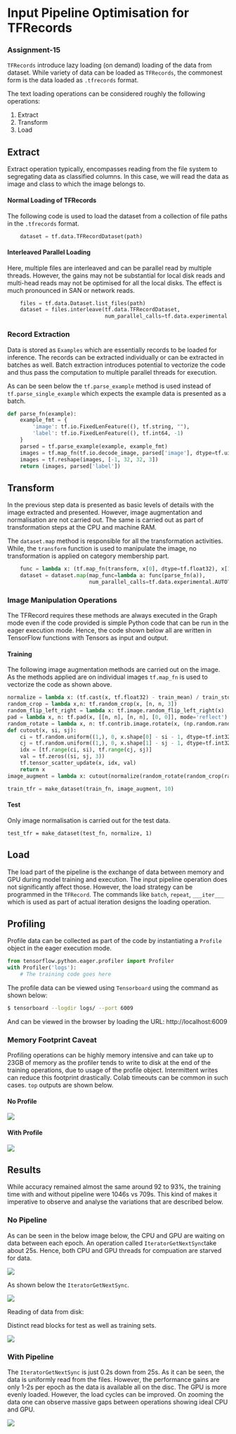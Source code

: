 #  Input Pipeline Optimisation for TFRecords 

### Assignment-15

`TFRecords` introduce lazy loading (on demand) loading of the data from dataset. While variety of data can be loaded as `TFRecords`, the commonest form is the data loaded as `.tfrecords` format. 

The text loading operations can be considered roughly the following operations:

1. Extract
2. Transform
3. Load

## Extract

Extract operation typically, encompasses reading from the file system to segregating data as classified columns. In this case, we will read the data as image and class to which the image belongs to. 

#### Normal Loading of TFRecords

The following code is used to load the dataset from a collection of file paths in the `.tfrecords` format.
```python
	dataset = tf.data.TFRecordDataset(path)
```
#### Interleaved Parallel Loading

Here, multiple files are interleaved and can be parallel read by multiple threads. However, the gains may not be substantial for local disk reads and multi-head reads may not be optimised for all the local disks. The effect is much pronounced in SAN or network reads. 

```python
    files = tf.data.Dataset.list_files(path)
    dataset = files.interleave(tf.data.TFRecordDataset,    									                           cycle_length=nfile, 
					           num_parallel_calls=tf.data.experimental.AUTOTUNE)
```

### Record Extraction

Data is stored as `Examples` which are essentially records to be loaded for inference. The records can be extracted individually or can be extracted in batches as well. Batch extraction introduces potential to vectorize the code and thus pass the computation to multiple parallel threads for execution.

As can be seen below the `tf.parse_example` method is used instead of `tf.parse_single_example` which expects the example data is presented as a batch. 

```python
def parse_fn(example):
    example_fmt = {
        'image': tf.io.FixedLenFeature((), tf.string, ""),
        'label': tf.io.FixedLenFeature((), tf.int64, -1)
    }
    parsed = tf.parse_example(example, example_fmt)
    images = tf.map_fn(tf.io.decode_image, parsed['image'], dtype=tf.uint8)
    images = tf.reshape(images, [-1, 32, 32, 3])
    return (images, parsed['label'])
```



## Transform

In the previous step data is presented as basic levels of details with the image extracted and presented. However, image augmentation and normalisation are not carried out. The same is carried out as part of transformation steps at the CPU and machine RAM.

The `dataset.map` method is responsible for all the transformation activities. While, the `transform` function is used to manipulate the image, no transformation is applied on category membership part.  

```python
    func = lambda x: (tf.map_fn(transform, x[0], dtype=tf.float32), x[1])    
    dataset = dataset.map(map_func=lambda a: func(parse_fn(a)), 
                          num_parallel_calls=tf.data.experimental.AUTOTUNE)
```

### Image Manipulation Operations

The TFRecord requires these methods are always executed in the Graph mode even if the code provided is simple Python code that can be run in the eager execution mode. Hence, the code shown below all are written in TensorFlow functions with Tensors as input and output. 

#### Training

The following image augmentation methods are carried out on the image. As the methods applied are on individual images `tf.map_fn` is used to vectorize the code as shown above. 

```python
normalize = lambda x: (tf.cast(x, tf.float32) - train_mean) / train_std
random_crop = lambda x,n: tf.random_crop(x, [n, n, 3])
random_flip_left_right = lambda x: tf.image.random_flip_left_right(x)
pad = lambda x, n: tf.pad(x, [[n, n], [n, n], [0, 0]], mode='reflect')
random_rotate = lambda x, n: tf.contrib.image.rotate(x, (np.random.rand()-0.5)*math.pi/180*n)
def cutout(x, si, sj):
    ci = tf.random.uniform((1,), 0, x.shape[0] - si - 1, dtype=tf.int32)[0]
    cj = tf.random.uniform((1,), 0, x.shape[1] - sj - 1, dtype=tf.int32)[0]
    idx = [tf.range(ci, si), tf.range(cj, sj)]
    val = tf.zeros((si, sj, 3))
    tf.tensor_scatter_update(x, idx, val)
    return x
image_augment = lambda x: cutout(normalize(random_rotate(random_crop(random_flip_left_right(pad(x, 4)), 32), 10)), 8, 8)

train_tfr = make_dataset(train_fn, image_augment, 10)
```

#### Test

Only image normalisation is carried out for the test data. 

```
test_tfr = make_dataset(test_fn, normalize, 1)
```

## Load

The load part of the pipeline is the exchange of data between memory and GPU during model training and execution. The input pipeline operation does not significantly affect those. However, the load strategy can be programmed in the `TFRecord`. The commands like `batch`, `repeat`, `___iter___` which is used as part of actual iteration designs the loading operation. 

## Profiling

Profile data can be collected as part of the code by instantiating a `Profile` object in the eager execution mode. 

```python
from tensorflow.python.eager.profiler import Profiler
with Profiler('logs'):
    # The training code goes here
```

The profile data can be viewed using `Tensorboard` using the command as shown below:

```bash
$ tensorboard --logdir logs/ --port 6009
```

And can be viewed in the browser by loading the URL: http://localhost:6009 

### Memory Footprint Caveat

Profiling operations can be highly memory intensive and can take up to 23GB of memory as the profiler tends to write to disk at the end of the training operations, due to usage of the profile object. Intermittent writes can reduce this footprint drastically. Colab timeouts can be common in such cases. `top` outputs are shown below. 

#### No Profile

![](profile-np.png)

#### With Profile

![](profile.png)



## Results

While accuracy remained almost the same around 92 to 93%, the training time with and without pipeline were 1046s vs 709s. This kind of makes it imperative to observe and analyse the variations that are described below. 

### No Pipeline

As can be seen in the below image below, the CPU and GPU are waiting on data between each epoch. An operation called `IteratorGetNextSync`take about 25s. Hence, both CPU and GPU threads for compuation are starved for data. 

![](no_pipe.png)

As shown below the `IteratorGetNextSync`.

![](no_pipe_iterate.png)

Reading of data from disk:

Distinct read blocks for test as well as training sets. 

![](no-pipe-read.png)



### With Pipeline

The `IteratorGetNextSync` is just 0.2s down from 25s. As it can be seen, the data is uniformly read from the files. However, the performance gains are only 1-2s per epoch as the data is available all on the disc. The GPU is more evenly loaded. However, the load cycles can be improved. On zooming the data one can observe massive gaps between operations showing ideal CPU and GPU. 

![](pipe_line.png)
